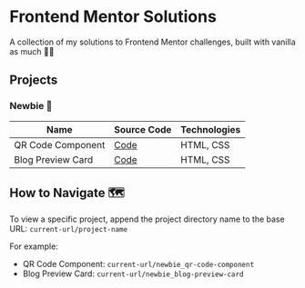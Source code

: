 # Frontend Mentor Solutions

A collection of my solutions to Frontend Mentor challenges, built with vanilla as much 🍦✨

## Projects

### Newbie 🌱

| Name | Source Code | Technologies |
|------|------------|--------------|
| QR Code Component | [Code](./newbie_qr-code-component) | HTML, CSS |
| Blog Preview Card | [Code](./newbie_blog-preview-card) | HTML, CSS |

## How to Navigate 🗺️

To view a specific project, append the project directory name to the base URL:
```current-url/project-name```

For example:
- QR Code Component: ```current-url/newbie_qr-code-component```
- Blog Preview Card: ```current-url/newbie_blog-preview-card```